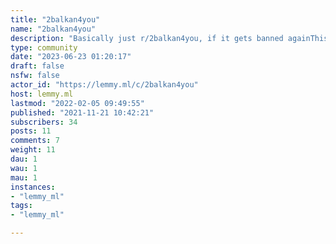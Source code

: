 ```yaml
---
title: "2balkan4you" 
name: "2balkan4you"
description: "Basically just r/2balkan4you, if it gets banned againThis sub is ironic and makes fun of online nationalists"
type: community
date: "2023-06-23 01:20:17"
draft: false
nsfw: false
actor_id: "https://lemmy.ml/c/2balkan4you"
host: lemmy.ml
lastmod: "2022-02-05 09:49:55"
published: "2021-11-21 10:42:21"
subscribers: 34
posts: 11
comments: 7
weight: 11
dau: 1
wau: 1
mau: 1
instances:
- "lemmy_ml"
tags: 
- "lemmy_ml"

---
```


